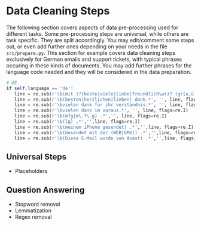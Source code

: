  # Data Cleaning Steps
 
 The following section covers aspects of data pre-processing used for different tasks. Some pre-processing steps are universal, while others are task specific. They are split accordingly. You may edit/comment some steps out, or even add further ones depending on your needs in the file `src/prepare.py`. This section for example covers data cleaning steps exclusively for German emails and support tickets, with typical phrases occuring in these kinds of documents. You may add further phrases for the language code needed and they will be considered in the data preparation.
 ```python
# DE
if self.language == 'de':
    line = re.sub(r'\b(mit )?(beste|viele|liebe|freundlich\w+)? (gr[u,ü][ß,ss].*)', '', line, flags=re.I)
    line = re.sub(r'\b(besten|herzlichen|lieben) dank.*', '', line, flags=re.I)
    line = re.sub(r'\bvielen dank für ihr verständnis.*', '', line, flags=re.I) 
    line = re.sub(r'\bvielen dank im voraus.*', '', line, flags=re.I) 
    line = re.sub(r'\b(mfg|m\.f\.g) .*','', line, flags=re.I)
    line = re.sub(r'\b(lg) .*','',line, flags=re.I)
    line = re.sub(r'\b(meinem iPhone gesendet) .*','',line, flags=re.I)
    line = re.sub(r'\b(Gesendet mit der (WEB|GMX)) .*','',line, flags=re.I)
    line = re.sub(r'\b(Diese E-Mail wurde von Avast) .*','',line, flags=re.I)
```

## Universal Steps
- Placeholders

## Question Answering
- Stopword removal
- Lemmatization
- Regex removal
